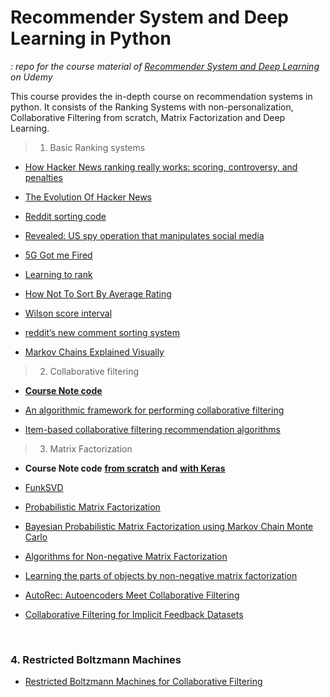 # Recommender System and Deep Learning in Python
*: repo for the course material of [Recommender System and Deep Learning](https://www.udemy.com/recommender-systems/) on Udemy*

This course provides the in-depth course on recommendation systems in python. It consists of the Ranking Systems with non-personalization, Collaborative Filtering from scratch, Matrix Factorization and Deep Learning.  


> 1. Basic Ranking systems

- [How Hacker News ranking really works: scoring, controversy, and penalties](http://www.righto.com/2013/11/how-hacker-news-ranking-really-works.html)

- [The Evolution Of Hacker News](https://techcrunch.com/2013/05/18/the-evolution-of-hacker-news/)

- [Reddit sorting code](https://github.com/reddit-archive/reddit/blob/master/r2/r2/lib/db/_sorts.pyx)

- [Revealed: US spy operation that manipulates social media](https://www.theguardian.com/technology/2011/mar/17/us-spy-operation-social-networks)

- [5G Got me Fired](https://medium.com/@dvorak/5g-got-me-fired-ce407e584c4a)

- [Learning to rank](https://en.wikipedia.org/wiki/Learning_to_rank#Evaluation_measures)

- [How Not To Sort By Average Rating](https://www.evanmiller.org/how-not-to-sort-by-average-rating.html)

- [Wilson score interval](https://en.wikipedia.org/wikiBinomial_proportion_confidence_interval#Wilson_score_interval)

- [reddit’s new comment sorting system](https://redditblog.com/2009/10/15/reddits-new-comment-sorting-system/)

- [Markov Chains Explained Visually](http://setosa.io/ev/markov-chains/)


> 2. Collaborative filtering

- [**Course Note code**](https://github.com/jjone36/Recommender/blob/master/1_Collaborative.ipynb)

- [An algorithmic framework for performing collaborative filtering](https://dl.acm.org/citation.cfm?id=312682)

- [Item-based collaborative filtering recommendation algorithms](https://dl.acm.org/citation.cfm?id=372071)


> 3. Matrix Factorization

- **Course Note code** [**from scratch**](https://github.com/jjone36/Recommender/blob/master/2_MF.ipynb) **and** [**with Keras**](https://github.com/jjone36/Recommender/blob/master/3_MF_Keras.ipynb)

- [FunkSVD](http://sifter.org/~simon/journal/20061211.html)

- [Probabilistic Matrix Factorization](https://papers.nips.cc/paper/3208-probabilistic-matrix-factorization.pdf)

- [Bayesian Probabilistic Matrix Factorization using Markov Chain Monte Carlo](https://www.cs.toronto.edu/~amnih/papers/bpmf.pdf)

- [Algorithms for Non-negative Matrix Factorization](https://papers.nips.cc/paper/1861-algorithms-for-non-negative-matrix-factorization.pdf)

- [Learning the parts of objects by non-negative matrix factorization](http://www.columbia.edu/~jwp2128/Teaching/E4903/papers/nmf_nature.pdf)

- [AutoRec: Autoencoders Meet Collaborative Filtering](http://users.cecs.anu.edu.au/~u5098633/papers/www15.pdf)

- [Collaborative Filtering for Implicit Feedback Datasets](http://yifanhu.net/PUB/cf.pdf)

<br>

### 4. Restricted Boltzmann Machines

- [Restricted Boltzmann Machines for Collaborative Filtering](https://www.cs.toronto.edu/~rsalakhu/papers/rbmcf.pdf)
